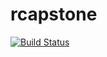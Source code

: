 # rcapstone
[![Build Status](https://travis-ci.org/marioles/rcapstone.svg?branch=master)](https://travis-ci.org/marioles/rcapstone)
